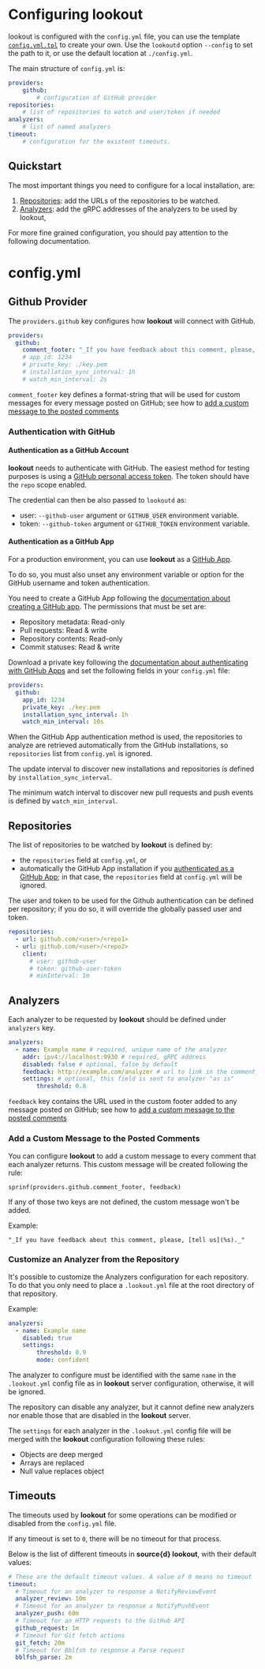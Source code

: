 # Configuring lookout

lookout is configured with the `config.yml` file, you can use the template [`config.yml.tpl`](/config.yml.tpl) to create your own. Use the `lookoutd` option `--config` to set the path to it, or use the default location at `./config.yml`.

The main structure of `config.yml` is:

```yml
providers:
    github:
        # configuration of GitHub provider
repositories:
    # list of repositories to watch and user/token if needed
analyzers:
    # list of named analyzers
timeout:
    # configuration for the existent timeouts.
```

## Quickstart

The most important things you need to configure for a local installation, are:

1. [Repositories](#repositories): add the URLs of the repositories to be watched.
1. [Analyzers](#analyzers): add the gRPC addresses of the analyzers to be used by lookout,

For more fine grained configuration, you should pay attention to the following documentation.


# config.yml

## Github Provider

The `providers.github` key configures how **lookout** will connect with GitHub.

```yml
providers:
  github:
    comment_footer: "_If you have feedback about this comment, please, [tell us](%s)._"
    # app_id: 1234
    # private_key: ./key.pem
    # installation_sync_interval: 1h
    # watch_min_interval: 2s
```

`comment_footer` key defines a format-string that will be used for custom messages for every message posted on GitHub; see how to [add a custom message to the posted comments](#custom-footer)

<a id=basic-auth></a>
### Authentication with GitHub

#### Authentication as a GitHub Account

**lookout** needs to authenticate with GitHub. The easiest method for testing purposes is using a [GitHub personal access token](https://help.github.com/articles/creating-a-personal-access-token-for-the-command-line/). The token should have the `repo` scope enabled.

The credential can then be also passed to `lookoutd` as:

- user: `--github-user` argument or `GITHUB_USER` environment variable.
- token: `--github-token` argument or `GITHUB_TOKEN` environment variable.

<a id=github-app></a>
#### Authentication as a GitHub App

For a production environment, you can use **lookout** as a [GitHub App](https://developer.github.com/apps/about-apps/).

To do so, you must also unset any environment variable or option for the GitHub username and token authentication.

You need to create a GitHub App following the [documentation about creating a GitHub app](https://developer.github.com/apps/building-github-apps/creating-a-github-app/). The permissions that must be set are:

- Repository metadata: Read-only
- Pull requests: Read & write
- Repository contents: Read-only
- Commit statuses: Read & write

Download a private key following the [documentation about authenticating with GitHub Apps](https://developer.github.com/apps/building-github-apps/authenticating-with-github-apps/) and set the following fields in your `config.yml` file:

```yml
providers:
  github:
    app_id: 1234
    private_key: ./key.pem
    installation_sync_interval: 1h
    watch_min_interval: 10s
```

When the GitHub App authentication method is used, the repositories to analyze are retrieved automatically from the GitHub installations, so `repositories` list from `config.yml` is ignored.

The update interval to discover new installations and repositories is defined by `installation_sync_interval`.

The minimum watch interval to discover new pull requests and push events is defined by `watch_min_interval`.

## Repositories

The list of repositories to be watched by **lookout** is defined by:
- the `repositories` field at `config.yml`, or
- automatically the GitHub App installation if you [authenticated as a GitHub App](#github-app); in that case, the `repositories` field at `config.yml` will be ignored.

The user and token to be used for the Github authentication can be defined per repository; if you do so, it will override the globally passed user and token.

```yml
repositories:
  - url: github.com/<user>/<repo1>
  - url: github.com/<user>/<repo2>
    client:
      # user: github-user
      # token: github-user-token
      # minInterval: 1m
```

## Analyzers

Each analyzer to be requested by **lookout** should be defined under `analyzers` key.

```yml
analyzers:
  - name: Example name # required, unique name of the analyzer
    addr: ipv4://localhost:9930 # required, gRPC address
    disabled: false # optional, false by default
    feedback: http://example.com/analyzer # url to link in the comment_footer
    settings: # optional, this field is sent to analyzer "as is"
        threshold: 0.8
```

`feedback` key contains the URL used in the custom footer added to any message posted on GitHub; see how to [add a custom message to the posted comments](#custom-footer)

<a id=custom-footer></a>
### Add a Custom Message to the Posted Comments

You can configure **lookout** to add a custom message to every comment that each analyzer returns. This custom message will be created following the rule:
```
sprinf(providers.github.comment_footer, feedback)
```
If any of those two keys are not defined, the custom message won't be added.

Example:
```text
"_If you have feedback about this comment, please, [tell us](%s)._"
```

### Customize an Analyzer from the Repository

It's possible to customize the Analyzers configuration for each repository. To do that you only need to place a `.lookout.yml` file at the root directory of that repository.

Example:
```yml
analyzers:
  - name: Example name
    disabled: true
    settings:
        threshold: 0.9
        mode: confident
```

The analyzer to configure must be identified with the same `name` in the `.lookout.yml` config file as in **lookout** server configuration, otherwise, it will be ignored.

The repository can disable any analyzer, but it cannot define new analyzers nor enable those that are disabled in the **lookout** server.

The `settings` for each analyzer in the `.lookout.yml` config file will be merged with the **lookout** configuration following these rules:

- Objects are deep merged
- Arrays are replaced
- Null value replaces object

## Timeouts

The timeouts used by **lookout** for some operations can be modified or disabled from the `config.yml` file.

If any timeout is set to `0`, there will be no timeout for that process.

Below is the list of different timeouts in **source{d} lookout**, with their default values:

```yaml
# These are the default timeout values. A value of 0 means no timeout
timeout:
  # Timeout for an analyzer to response a NotifyReviewEvent
  analyzer_review: 10m
  # Timeout for an analyzer to response a NotifyPushEvent
  analyzer_push: 60m
  # Timeout for an HTTP requests to the GitHub API
  github_request: 1m
  # Timeout for Git fetch actions
  git_fetch: 20m
  # Timeout for Bblfsh to response a Parse request
  bblfsh_parse: 2m
```
